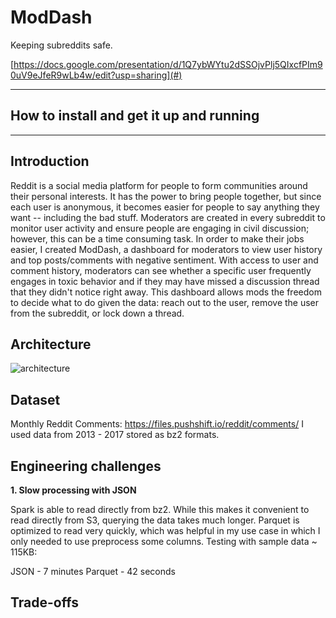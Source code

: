 # ModDash

Keeping subreddits safe.

[https://docs.google.com/presentation/d/1Q7ybWYtu2dSSOjvPlj5QIxcfPIm90uV9eJfeR9wLb4w/edit?usp=sharing](#)
<hr/>

## How to install and get it up and running


<hr/>

## Introduction
Reddit is a social media platform for people to form communities around their personal interests. It has the power to bring people together, but since each user is anonymous, it becomes easier for people to say anything they want -- including the bad stuff. Moderators are created in every subreddit to monitor user activity and ensure people are engaging in civil discussion; however, this can be a time consuming task. In order to make their jobs easier, I created ModDash, a dashboard for moderators to view user history and top posts/comments with negative sentiment. With access to user and comment history, moderators can see whether a specific user frequently engages in toxic behavior and if they may have missed a discussion thread that they didn't notice right away. This dashboard allows mods the freedom to decide what to do given the data: reach out to the user, remove the user from the subreddit, or lock down a thread.

## Architecture
![architecture](https://user-images.githubusercontent.com/27587714/85059662-e24a9b00-b158-11ea-9327-e164a3e02b58.png)

## Dataset
Monthly Reddit Comments: https://files.pushshift.io/reddit/comments/
I used data from 2013 - 2017 stored as bz2 formats.

## Engineering challenges

**1. Slow processing with JSON**

Spark is able to read directly from bz2. While this makes it convenient to read directly from S3, querying the data takes much longer. Parquet is optimized to read very quickly, which was helpful in my use case in which I only needed to use preprocess some columns. Testing with sample data ~ 115KB:

JSON - 7 minutes
Parquet - 42 seconds


## Trade-offs
